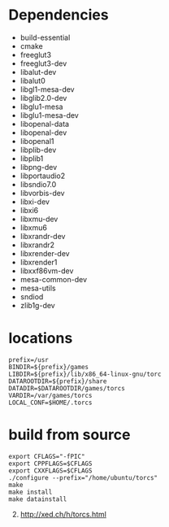 # Dependencies

- build-essential
- cmake
- freeglut3
- freeglut3-dev
- libalut-dev
- libalut0
- libgl1-mesa-dev
- libglib2.0-dev
- libglu1-mesa
- libglu1-mesa-dev
- libopenal-data
- libopenal-dev
- libopenal1
- libplib-dev
- libplib1
- libpng-dev
- libportaudio2
- libsndio7.0
- libvorbis-dev
- libxi-dev
- libxi6
- libxmu-dev
- libxmu6
- libxrandr-dev
- libxrandr2
- libxrender-dev
- libxrender1
- libxxf86vm-dev
- mesa-common-dev
- mesa-utils
- sndiod
- zlib1g-dev


# locations

    prefix=/usr
    BINDIR=${prefix}/games
    LIBDIR=${prefix}/lib/x86_64-linux-gnu/torc
    DATAROOTDIR=${prefix}/share
    DATADIR=$DATAROOTDIR/games/torcs
    VARDIR=/var/games/torcs
    LOCAL_CONF=$HOME/.torcs


# build from source

    export CFLAGS="-fPIC"
    export CPPFLAGS=$CFLAGS
    export CXXFLAGS=$CFLAGS
    ./configure --prefix="/home/ubuntu/torcs"
    make
    make install
    make datainstall

2. http://xed.ch/h/torcs.html

<!-- https://github.com/YurongYou/rlTORCS -->
<!-- https://github.com/A-Raafat/Torcs---Reinforcement-Learning-using-Q-Learning -->


